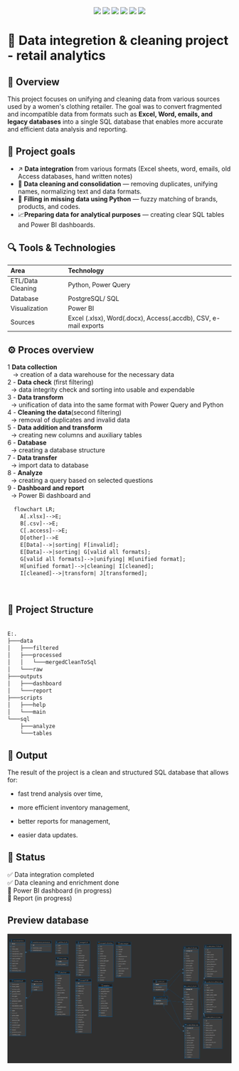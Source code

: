 <p align="center">
  <img src="https://img.shields.io/badge/Python-3.10+-blue.svg?style=for-the-badge&logo=python&logoColor=white"/>
  <img src="https://img.shields.io/badge/PostgreSQL-Data%20Storage-336791?style=for-the-badge&logo=postgresql&logoColor=white"/>
  <img src="https://img.shields.io/badge/Pandas-Data%20Cleaning-150458?style=for-the-badge&logo=pandas&logoColor=white"/>
  <img src="https://img.shields.io/badge/Power%20BI-Reporting-F2C811?style=for-the-badge&logo=powerbi&logoColor=black"/>
  <img src="https://img.shields.io/badge/Status-In%20Progress-orange?style=for-the-badge"/>
  <img src="https://img.shields.io/badge/License-MIT-green?style=for-the-badge"/>
</p>

# 🧠 Data integretion & cleaning project - retail analytics

## 📜 Overview

This project focuses on unifying and cleaning data from various sources used by a women's clothing retailer.
The goal was to convert fragmented and incompatible data from formats such as **Excel, Word, emails, and legacy databases** into a single SQL database that enables more accurate and efficient data analysis and reporting.

## 📌 Project goals

- ↗️ **Data integration** from various formats (Excel sheets, word, emails, old Access databases, hand written notes)
- 🧹 **Data cleaning and consolidation** — removing duplicates, unifying names, normalizing text and data formats.
- 🧠 **Filling in missing data using Python** — fuzzy matching of brands, products, and codes.
- 📈**Preparing data for analytical purposes** — creating clear SQL tables and Power BI dashboards.

## 🔍 Tools & Technologies

| Area              | Technology                                                      |
| :---------------- | :-------------------------------------------------------------- |
| ETL/Data Cleaning | Python, Power Query                                             |
| Database          | PostgreSQL/ SQL                                                 |
| Visualization     | Power BI                                                        |
| Sources           | Excel (.xlsx), Word(.docx), Access(.accdb), CSV, e-mail exports |

## ⚙️ Proces overview

1 **Data collection**<br>
&nbsp;&nbsp; -> creation of a data warehouse for the necessary data<br>
2 - **Data check** (first filtering)<br>
&nbsp;&nbsp;-> data integrity check and sorting into usable and expendable<br>
3 - **Data transform**<br>
&nbsp;&nbsp;-> unification of data into the same format with Power Query and Python<br>
4 - **Cleaning the data**(second filtering)<br>
&nbsp;&nbsp;-> removal of duplicates and invalid data<br>
5 - **Data addition and transform**<br>
&nbsp;&nbsp;-> creating new columns and auxiliary tables<br>
6 - **Database**<br>
&nbsp;&nbsp;-> creating a database structure<br>
7 - **Data transfer**<br>
&nbsp;&nbsp;-> import data to database<br>
8 - **Analyze**<br>
&nbsp;&nbsp;-> creating a query based on selected questions<br>
9 - **Dashboard and report**<br>
&nbsp;&nbsp;-> Power Bi dashboard and

```mermaid
  flowchart LR;
    A[.xlsx]-->E;
    B[.csv]-->E;
    C[.access]-->E;
    D[other]-->E
    E[Data]-->|sorting| F[invalid];
    E[Data]-->|sorting| G[valid all formats];
    G[valid all formats]-->|unifying| H[unified format];
    H[unified format]-->|cleaning| I[cleaned];
    I[cleaned]-->|transform| J[transformed];



```

## 📁 Project Structure

```pgsql

E:.
├───data
│   ├───filtered
│   ├───processed
│   │   └───mergedCleanToSql
│   └───raw
├───outputs
│   ├───dashboard
│   └───report
├───scripts
│   ├───help
│   └───main
└───sql
    ├───analyze
    └───tables

```

## 🧾 Output

The result of the project is a clean and structured SQL database that allows for:

- fast trend analysis over time,

- more efficient inventory management,

- better reports for management,

- easier data updates.

## 🏁 Status

✅ Data integration completed <br>
✅ Data cleaning and enrichment done <br>
🚧 Power BI dashboard (in progress)<br>
📜 Report (in progress)

## Preview database

![Database - preview](screenShots/database.png)
